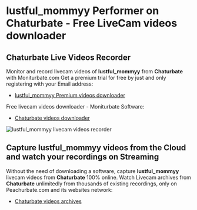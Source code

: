 # lustful_mommyy Performer on Chaturbate - Free LiveCam videos downloader

## Chaturbate Live Videos Recorder

Monitor and record livecam videos of **lustful_mommyy** from **Chaturbate** with Moniturbate.com
Get a premium trial for free by just and only registering with your Email address:
* [lustful_mommyy Premium videos downloader](https://moniturbate.com/request-demo-licence-key.html)

Free livecam videos downloader - Moniturbate Software:
* [Chaturbate videos downloader](https://moniturbate.com/moniturbate-download-software.html)

![lustful_mommyy livecam videos recorder](https://peachurnet.com/templates/moniturbate-software.png)


## Capture lustful_mommyy videos from the Cloud and watch your recordings on Streaming

Without the need of downloading a software, capture **lustful_mommyy** livecam videos from **Chaturbate** 100% online.
Watch Livecam archives from **Chaturbate** unlimitedly from thousands of existing recordings, only on Peachurbate.com and its websites network:
* [Chaturbate videos archives](https://peachurnet.com/)